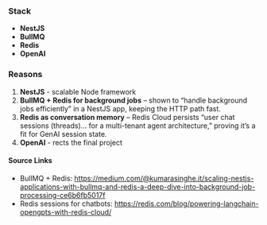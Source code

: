 ### Stack

- **NestJS**
- **BullMQ**
- **Redis**
- **OpenAI**

### Reasons

1. **NestJS** - scalable Node framework
2. **BullMQ + Redis for background jobs** – shown to “handle background jobs efficiently” in a NestJS app, keeping the HTTP path fast.
3. **Redis as conversation memory** – Redis Cloud persists “user chat sessions (threads)… for a multi-tenant agent architecture,” proving it’s a fit for GenAI session state.
4. **OpenAI** - rects the final project 

#### Source Links

- BullMQ + Redis: https://medium.com/@kumarasinghe.it/scaling-nestjs-applications-with-bullmq-and-redis-a-deep-dive-into-background-job-processing-ce6b6fb5017f
- Redis sessions for chatbots: https://redis.com/blog/powering-langchain-opengpts-with-redis-cloud/
